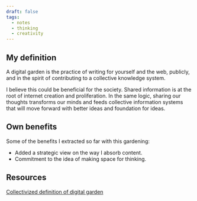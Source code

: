 ```yaml
---
draft: false
tags:
  - notes
  - thinking
  - creativity
---
```

## My definition

A digital garden is the practice of writing for yourself and the web, publicly, and in the spirit of contributing to a collective knowledge system.

I believe this could be beneficial for the society. Shared information is at the root of internet creation and proliferation. In the same logic, sharing our thoughts transforms our minds and feeds collective information systems that will move forward with better ideas and foundation for ideas.

## Own benefits

Some of the benefits I extracted so far with this gardening:
- Added a strategic view on the way I absorb content.
- Commitment to the idea of making space for thinking.

## Resources

[Collectivized definition of digital garden](https://indieweb.org/digital_garden)